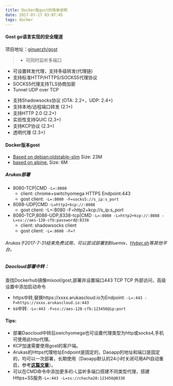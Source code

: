 ```yaml
---
title: Docker版gost的简单说明
date: 2017-07-17 03:07:45
tags: docker
---
```

#### Gost go语言实现的安全隧道
项目地址：[ginuerzh/gost](https://github.com/ginuerzh/gost)
> * 可同时监听多端口
* 可设置转发代理，支持多级转发(代理链)
* 支持标准HTTP/HTTPS/SOCKS5代理协议
* SOCKS5代理支持TLS协商加密
* Tunnel UDP over TCP
<!--more-->
* 支持Shadowsocks协议 (OTA: 2.2+，UDP: 2.4+)
* 支持本地/远程端口转发 (2.1+)
* 支持HTTP 2.0 (2.2+)
* 实验性支持QUIC (2.3+)
* 支持KCP协议 (2.3+)
* 透明代理 (2.3+)  

#### Docker版本gost
* [Based on debian:oldstable-slim](https://hub.docker.com/r/mixool/gost/) Size: 23M
* [based on alpine.](https://hub.docker.com/r/mixool/alpine-gost/) Size: 6M  

##### Arukas部署
* 8080-TCP|CMD `-L=:8080` 
	* client: chrome+switchyomega HTTPS Endpoint:443
	* gost client: `-L=:8080 -F=socks5://s_ip:s_port`
* 8088-UDP|CMD `-L=http2+kcp://:8088`
    * gost client: -L=:8080 -F=http2+kcp://s_ip:s_port
* 8080-TCP,8088-UDP,8338-tcp|CMD 
`-L=:8080 -L=http2+kcp://:8088 -L=ss://aes-128-cfb:password@:8338`  
	* client: shadowsocks client
	* gost client: `-L=:8080 -F=?`
###### Arukas于2017-7-31结束免费试用，可以尝试部署到Bluemix、[Hyber.sh](http://cioic.cc/2017/07/14/Windows%E4%BD%BF%E7%94%A8hyper-sh/)等其他平台。

##### Daocloud部署中转：
查找Dockerhub镜像mixool/gost,部署并设置端口443 TCP TCP 外部访问，高级设置中添加启动命令  
* https中转,替换https://xxxx.arukascloud.io为Endpoint: `-L=:443 -F=https://xxxx.arukascloud.io:443`
* ss中转: `-L=:443 -F=ss://aes-128-cfb:123456@ip:port` 

#### Tips:  
* 部署Daocloud中转后swichyomega也可设置代理类型为http或socks4,手机可使用此http代理。
* KCP加速需要使用gost的客户端。
* Arukas的Https代理地址Endpoint是固定的，Daoapp的地址和端口是固定的，均可以一次部署，长期使用（Daoapp默认的24小时关闭可用API自动重启，参考[**这篇文章**](http://cioic.cc/2017/07/16/Daocloud-Api%E9%87%8D%E5%90%AF%E5%BA%94%E7%94%A8/)）。
* 可以在CMD命令中添加更多的-L监听多端口搭建不同类型代理，搭建Https+SS服务`-L=:443 -L=ss://chacha20:123456@8338`
